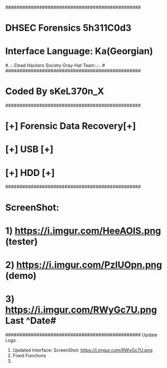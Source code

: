 ################################################
#           DHSEC Forensics 5h311C0d3          #
#       Interface Language: Ka(Georgian)       #
#..:.:Dead Hackers Society Gray-Hat Team:.:..  #
################################################
#             Coded By sKeL370n_X              #
################################################
#         [+] Forensic Data Recovery[+]        #
#          [+]         USB         [+]         #
#           [+]        HDD        [+]          #
################################################
# ScreenShot:                                  #
# 1) https://i.imgur.com/HeeAOIS.png (tester)  #
# 2) https://i.imgur.com/PzlUOpn.png (demo)    #
# 3) https://i.imgur.com/RWyGc7U.png Last ^Date# 
################################################
Update Logs.
1) Updated Interface: ScreenShot: https://i.imgur.com/RWyGc7U.png
2) Fixed Functions
3) 
